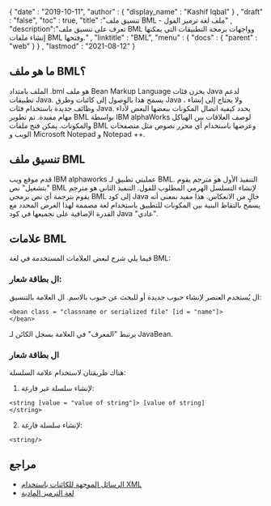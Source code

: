 {
  "date" : "2019-10-11",
  "author" : {
    "display_name" : "Kashif Iqbal"
} ,
  "draft" : "false",
  "toc" : true,
  "title" :"تنسيق ملف BML - ملف لغة ترميز الفول" ,
  "description":"تعرف على تنسيق ملف BML وواجهات برمجة التطبيقات التي يمكنها إنشاء ملفات BML وفتحها." ,
  "linktitle" : "BML",
  "menu" : {
    "docs" : {
      "parent" : "web"
}
} ,
  "lastmod" : "2021-08-12"
}

## ما هو ملف BML؟

الملف بامتداد .bml هو ملف Bean Markup Language يخزن فئات Java لدعم تطبيقات Java. يسمح هذا بالوصول إلى كائنات وطرق Java ، ولا يحتاج إلى إنشاء وظائف جديدة باستخدام فئات Java. يحدد كيفية اتصال المكونات ببعضها البعض لأداء مهام مفيدة. تم تطوير BML بواسطة IBM alphaWorks لوصف العلاقات بين الهياكل والمكونات. يمكن فتح ملفات BML وعرضها باستخدام أي محرر نصوص مثل متصفحات الويب و Microsoft Notepad و Notepad ++.

## تنسيق ملف BML

قدم موقع ويب IBM alphaworks عمليتي تطبيق لـ BML. التنفيذ الأول هو مترجم يقوم "بتشغيل" نص BML لإنشاء التسلسل الهرمي المطلوب للفول. التنفيذ الثاني هو مترجم يقوم بترجمة أي نص برمجي BML إلى كود Java خالٍ من الانعكاس. هذا مفيد بمعنى أنه يسمح بالتقاط البنية بين المكونات للتطبيق باستخدام لغة مصممة لهذا الغرض المحدد مع القدرة الإضافية على تجميعها في كود Java "عادي".

## علامات BML

فيما يلي شرح لبعض العلامات المستخدمة في لغة BML:

### ال<bean> بطاقة شعار:

ال<bean> يُستخدم العنصر لإنشاء حبوب جديدة أو للبحث عن حبوب بالاسم. ال<bean> العلامة بالتنسيق:
```
<bean class = "classname or serialized file" [id = "name"]>
</bean>
```
يرتبط "المعرف" في العلامة بسجل الكائن لـ JavaBean.

### ال<string> بطاقة شعار

هناك طريقتان لاستخدام علامة السلسلة:

1. لإنشاء سلسلة غير فارغة:

```
<string [value = "value of string"]> [value of string]
</string>
```
2. لإنشاء سلسلة فارغة:

```
<string/>
```
## مراجع

* [الرسائل الموجهة للكائنات باستخدام XML](https://docs.oracle.com/cd/A87860_01/doc/appdev.817/a86030/adx16nt5.htm)
* [لغة الترميز المادية](http://web.mit.edu/mecheng/pml/standards.htm)


